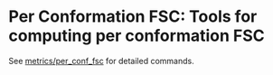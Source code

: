 # Per Conformation FSC: Tools for computing per conformation FSC
See [metrics/per_conf_fsc](https://github.com/ml-struct-bio/CryoBench/tree/main/metrics/per_conf_fsc) for detailed commands.